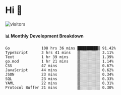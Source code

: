 # Hi 👋
 
![visitors](https://visitor-badge.glitch.me/badge?page_id=sorcererxw.sorcererx)

#### 📊 Monthly Development Breakdown

<!--START_SECTION:waka-->
```text
Go              108 hrs 36 mins █████████▒ 91.42%
TypeScript      3 hrs 41 mins   ▒░░░░░░░░░ 3.11%
Text            1 hr 39 mins    ▒░░░░░░░░░ 1.39%
go.mod          1 hr 21 mins    ▒░░░░░░░░░ 1.14%
CSS             47 mins         ▒░░░░░░░░░ 0.67%
JavaScript      44 mins         ▒░░░░░░░░░ 0.62%
JSON            23 mins         ▒░░░░░░░░░ 0.34%
SQL             23 mins         ▒░░░░░░░░░ 0.33%
YAML            22 mins         ▒░░░░░░░░░ 0.31%
Protocol Buffer 21 mins         ▒░░░░░░░░░ 0.30%
```
<!--END_SECTION:waka-->
